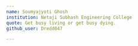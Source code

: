 ```yaml
---
name: Soumyajyoti Ghosh 
institution: Netaji Subhash Engineering College
quote: Get busy living or get busy dying.
github_user: Dredd047

---
```

